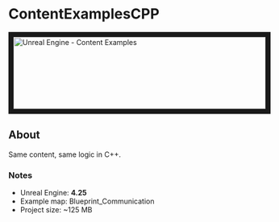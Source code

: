 # ContentExamplesCPP

<a href="https://docs.unrealengine.com/en-US/Resources/ContentExamples/Blueprints/index.html#blueprint_communicationmap" target="_blank"><img src="https://docs.unrealengine.com/5.3/Images/samples-and-tutorials/content-examples/content-examples-hero-image.png" alt="Unreal Engine - Content Examples" width="500" height="143" border="10"/></a>

## About
Same content, same logic in C++. 

### Notes
* Unreal Engine: <b>4.25</b>
* Example map: Blueprint_Communication
* Project size: ~125 MB
